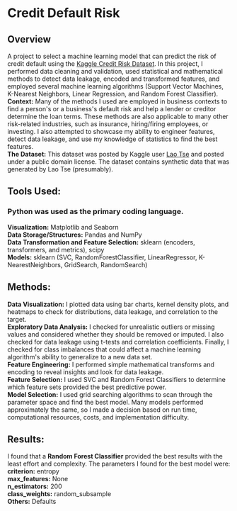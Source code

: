 # Credit Default Risk  
## Overview
A project to select a machine learning model that can predict the risk of credit default using the [Kaggle Credit Risk Dataset](https://www.kaggle.com/datasets/laotse/credit-risk-dataset).  In this project, I performed data cleaning and validation, used statistical and mathematical methods to detect data leakage, encoded and transformed features, and employed several machine learning algorithms (Support Vector Machines, K-Nearest Neighbors, Linear Regression, and Random Forest Classifier).  
**Context:** Many of the methods I used are employed in business contexts to find a person's or a business's default risk and help a lender or creditor determine the loan terms. These methods are also applicable to many other risk-related industries, such as insurance, hiring/firing employees, or investing. I also attempted to showcase my ability to engineer features, detect data leakage, and use my knowledge of statistics to find the best features.  
**The Dataset:** This dataset was posted by Kaggle user [Lao Tse](https://www.kaggle.com/laotse) and posted under a public domain license. The dataset contains synthetic data that was generated by Lao Tse (presumably).  

## Tools Used:  
### Python was used as the primary coding language.  
**Visualization:** Matplotlib and Seaborn  
**Data Storage/Structures:** Pandas and NumPy  
**Data Transformation and Feature Selection:** sklearn (encoders, transformers, and metrics), scipy  
**Models:** sklearn (SVC, RandomForestClassifier, LinearRegressor, K-NearestNeighbors, GridSearch, RandomSearch)  

## Methods:  
**Data Visualization:** I plotted data using bar charts, kernel density plots, and heatmaps to check for distributions, data leakage, and correlation to the target.  
**Exploratory Data Analysis:** I checked for unrealistic outliers or missing values and considered whether they should be removed or imputed. I also checked for data leakage using t-tests and correlation coefficients. Finally, I checked for class imbalances that could affect a machine learning algorithm's ability to generalize to a new data set.  
**Feature Engineering:** I performed simple mathematical transforms and encoding to reveal insights and look for data leakage.  
**Feature Selection:** I used SVC and Random Forest Classifiers to determine which feature sets provided the best predictive power.  
**Model Selection:** I used grid searching algorithms to scan through the parameter space and find the best model. Many models performed approximately the same, so I made a decision based on run time, computational resources, costs, and implementation difficulty.  

## Results:  
I found that a **Random Forest Classifier** provided the best results with the least effort and complexity. The parameters I found for the best model were:  
**criterion:** entropy  
**max_features:** None  
**n_estimators:** 200  
**class_weights:** random_subsample  
**Others:** Defaults
